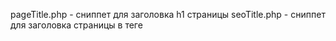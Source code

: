 pageTitle.php - сниппет для заголовка h1 страницы
seoTitle.php - сниппет для заголовка страницы в теге <title>

Необходимые TV поля:
seoTitle,Заголовок,Текст;
seoKeywords,Ключевые слова,Текст;
seoDescription,Описание,Текстовая область


